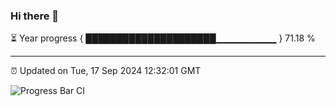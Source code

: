 ### Hi there 👋

⏳ Year progress { █████████████████████▁▁▁▁▁▁▁▁▁ } 71.18 %

---

⏰ Updated on Tue, 17 Sep 2024 12:32:01 GMT

![Progress Bar CI](https://github.com/liununu/liununu/workflows/Progress%20Bar%20CI/badge.svg)
